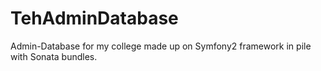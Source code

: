 # TehAdminDatabase
Admin-Database for my college made up on Symfony2 framework in pile with Sonata bundles.

